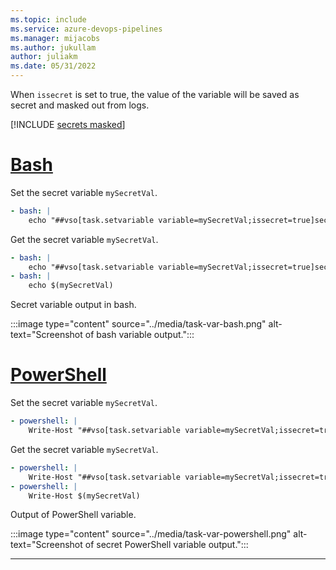 ```yaml
---
ms.topic: include
ms.service: azure-devops-pipelines
ms.manager: mijacobs
ms.author: jukullam
author: juliakm
ms.date: 05/31/2022
---
```


When `issecret` is set to true, the value of the variable will be saved as secret and masked out from logs.

[!INCLUDE [secrets masked](./masked-secrets.md)]

# [Bash](#tab/bash)

Set the secret variable `mySecretVal`.

```yaml
- bash: |
    echo "##vso[task.setvariable variable=mySecretVal;issecret=true]secretvalue"
```

Get the secret variable `mySecretVal`.

```yaml
- bash: |
    echo "##vso[task.setvariable variable=mySecretVal;issecret=true]secretvalue"
- bash: |
    echo $(mySecretVal)
```

Secret variable output in bash.

:::image type="content" source="../media/task-var-bash.png" alt-text="Screenshot of bash variable output.":::

# [PowerShell](#tab/powershell)

Set the secret variable `mySecretVal`.
```yaml
- powershell: |
    Write-Host "##vso[task.setvariable variable=mySecretVal;issecret=true]secretvalue"
```

Get the secret variable `mySecretVal`.
```yaml
- powershell: |
    Write-Host "##vso[task.setvariable variable=mySecretVal;issecret=true]secretvalue"
- powershell: |
    Write-Host $(mySecretVal)
```

Output of PowerShell variable. 

:::image type="content" source="../media/task-var-powershell.png" alt-text="Screenshot of secret PowerShell variable output.":::

---
